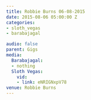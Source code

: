 ```yaml
---
title: Robbie Burns 06-08-2015
date: 2015-08-06 05:00:00 Z
categories:
- sloth_vegas
- barabajagal

audio: false
parent: Gigs
media:
  Barabajagal:
  - nothing
  Sloth Vegas:
    vid:
    - link: eNRIGNxpV78
venue: Robbie Burns
---
```


